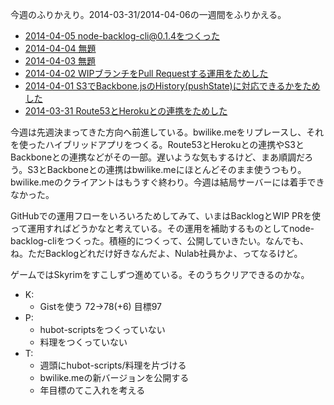 今週のふりかえり。2014-03-31/2014-04-06の一週間をふりかえる。

- [2014-04-05 node-backlog-cli@0.1.4をつくった](https://blog.bouzuya.net/2014/04/05/diary/)
- [2014-04-04 無題](https://blog.bouzuya.net/2014/04/04/diary/)
- [2014-04-03 無題](https://blog.bouzuya.net/2014/04/03/diary/)
- [2014-04-02 WIPブランチをPull Requestする運用をためした](https://blog.bouzuya.net/2014/04/02/diary/)
- [2014-04-01 S3でBackbone.jsのHistory(pushState)に対応できるかをためした](https://blog.bouzuya.net/2014/04/01/diary/)
- [2014-03-31 Route53とHerokuとの連携をためした](https://blog.bouzuya.net/2014/03/31/diary/)

今週は先週決まってきた方向へ前進している。bwilike.meをリプレースし、それを使ったハイブリッドアプリをつくる。Route53とHerokuとの連携やS3とBackboneとの連携などがその一部。遅いような気もするけど、まあ順調だろう。S3とBackboneとの連携はbwilike.meにほとんどそのまま使うつもり。bwilike.meのクライアントはもうすぐ終わり。今週は結局サーバーには着手できなかった。

GitHubでの運用フローをいろいろためしてみて、いまはBacklogとWIP PRを使って運用すればどうかなと考えている。その運用を補助するものとしてnode-backlog-cliをつくった。積極的につくって、公開していきたい。なんでも、ね。ただBacklogどれだけ好きなんだよ、Nulab社員かよ、ってなるけど。

ゲームではSkyrimをすこしずつ進めている。そのうちクリアできるのかな。

- K:
  - Gistを使う 72->78(+6) 目標97
- P:
  - hubot-scriptsをつくっていない
  - 料理をつくっていない
- T:
  - 週頭にhubot-scripts/料理を片づける
  - bwilike.meの新バージョンを公開する
  - 年目標のてこ入れを考える
